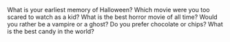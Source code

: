 What is your earliest memory of Halloween?
Which movie were you too scared to watch as a kid?
What is the best horror movie of all time?
Would you rather be a vampire or a ghost?
Do you prefer chocolate or chips?
What is the best candy in the world?